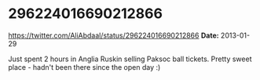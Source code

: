 # 296224016690212866
https://twitter.com/AliAbdaal/status/296224016690212866
**Date:** 2013-01-29

Just spent 2 hours in Anglia Ruskin selling Paksoc ball tickets. Pretty sweet place - hadn't been there since the open day :)
